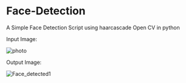 # Face-Detection
A Simple Face Detection Script using haarcascade Open CV in python

Input Image:

![photo](https://user-images.githubusercontent.com/60934824/187981990-5c1cb672-2903-4392-b788-07f6a84889af.jpg)

Output Image:

![Face_detected1](https://user-images.githubusercontent.com/60934824/187982064-acea718d-1147-44e1-ab37-5429b0d79b90.jpg)
